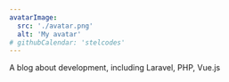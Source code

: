 ```yaml
---
avatarImage:
  src: './avatar.png'
  alt: 'My avatar'
# githubCalendar: 'stelcodes'
---
```


A blog about development, including Laravel, PHP, Vue.js
